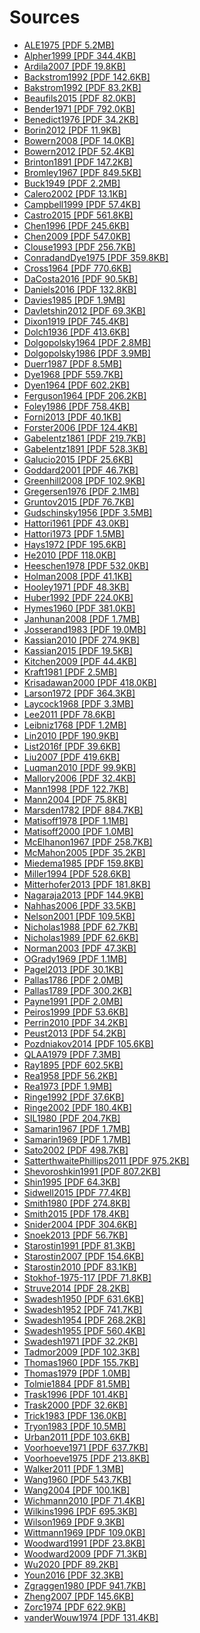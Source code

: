 # Sources

- [ALE1975 [PDF 5.2MB]](https://cdstar.shh.mpg.de/bitstreams/EAEA0-1075-2A0A-629D-0/ALE1975.pdf)
- [Alpher1999 [PDF 344.4KB]](https://cdstar.shh.mpg.de/bitstreams/EAEA0-D9D6-7A77-ABD0-0/Alpher1999.pdf)
- [Ardila2007 [PDF 19.8KB]](https://cdstar.shh.mpg.de/bitstreams/EAEA0-DBE4-C639-16ED-0/Ardila2007.pdf)
- [Backstrom1992 [PDF 142.6KB]](https://cdstar.shh.mpg.de/bitstreams/EAEA0-7024-94E9-3662-0/Backstrom1992.pdf)
- [Bakstrom1992 [PDF 83.2KB]](https://cdstar.shh.mpg.de/bitstreams/EAEA0-10D7-907D-55FE-0/Bakstrom1992.pdf)
- [Beaufils2015 [PDF 82.0KB]](https://cdstar.shh.mpg.de/bitstreams/EAEA0-D39A-50FB-EF52-0/Beaufils2015.pdf)
- [Bender1971 [PDF 792.0KB]](https://cdstar.shh.mpg.de/bitstreams/EAEA0-5FFB-17AB-9DF7-0/Bender1971.pdf)
- [Benedict1976 [PDF 34.2KB]](https://cdstar.shh.mpg.de/bitstreams/EAEA0-3348-2E93-56EC-0/Benedict1976.pdf)
- [Borin2012 [PDF 11.9KB]](https://cdstar.shh.mpg.de/bitstreams/EAEA0-6727-D480-0CFA-0/Borin2012.pdf)
- [Bowern2008 [PDF 14.0KB]](https://cdstar.shh.mpg.de/bitstreams/EAEA0-E2BF-10CA-4D98-0/Bowern2008.pdf)
- [Bowern2012 [PDF 52.4KB]](https://cdstar.shh.mpg.de/bitstreams/EAEA0-3623-2679-3CA7-0/Bowern2012.pdf)
- [Brinton1891 [PDF 147.2KB]](https://cdstar.shh.mpg.de/bitstreams/EAEA0-DF06-814E-76E4-0/Brinton1891.pdf)
- [Bromley1967 [PDF 849.5KB]](https://cdstar.shh.mpg.de/bitstreams/EAEA0-4876-30F5-783B-0/Bromley1967.pdf)
- [Buck1949 [PDF 2.2MB]](https://cdstar.shh.mpg.de/bitstreams/EAEA0-CE1F-FFC5-C004-0/Buck1949.pdf)
- [Calero2002 [PDF 13.1KB]](https://cdstar.shh.mpg.de/bitstreams/EAEA0-0B99-B2E7-F457-0/Calero2002.pdf)
- [Campbell1999 [PDF 57.4KB]](https://cdstar.shh.mpg.de/bitstreams/EAEA0-EC01-62C4-30ED-0/Campbell1999.pdf)
- [Castro2015 [PDF 561.8KB]](https://cdstar.shh.mpg.de/bitstreams/EAEA0-076B-4EB7-AB85-0/Castro2015.pdf)
- [Chen1996 [PDF 245.6KB]](https://cdstar.shh.mpg.de/bitstreams/EAEA0-87AF-C20B-A734-0/Chen1996.pdf)
- [Chen2009 [PDF 547.0KB]](https://cdstar.shh.mpg.de/bitstreams/EAEA0-786F-687C-8AFA-0/Chen2009.pdf)
- [Clouse1993 [PDF 256.7KB]](https://cdstar.shh.mpg.de/bitstreams/EAEA0-5300-FA28-C1E3-0/Clouse1993.pdf)
- [ConradandDye1975 [PDF 359.8KB]](https://cdstar.shh.mpg.de/bitstreams/EAEA0-53C9-0FB7-E352-0/ConradandDye1975.pdf)
- [Cross1964 [PDF 770.6KB]](https://cdstar.shh.mpg.de/bitstreams/EAEA0-1DC5-ACF0-4FCC-0/Cross1964.pdf)
- [DaCosta2016 [PDF 90.5KB]](https://cdstar.shh.mpg.de/bitstreams/EAEA0-B8C2-6659-EA50-0/DaCosta2016.pdf)
- [Daniels2016 [PDF 132.8KB]](https://cdstar.shh.mpg.de/bitstreams/EAEA0-E0F9-102F-27A0-0/Daniels2016.pdf)
- [Davies1985 [PDF 1.9MB]](https://cdstar.shh.mpg.de/bitstreams/EAEA0-5435-1785-476C-0/Davies1985.pdf)
- [Davletshin2012 [PDF 69.3KB]](https://cdstar.shh.mpg.de/bitstreams/EAEA0-BE27-1E57-EF4B-0/Davletshin2012.pdf)
- [Dixon1919 [PDF 745.4KB]](https://cdstar.shh.mpg.de/bitstreams/EAEA0-E523-184F-B67A-0/Dixon1919.pdf)
- [Dolch1936 [PDF 413.6KB]](https://cdstar.shh.mpg.de/bitstreams/EAEA0-B309-4F71-ECFE-0/Dolch1936.pdf)
- [Dolgopolsky1964 [PDF 2.8MB]](https://cdstar.shh.mpg.de/bitstreams/EAEA0-F41D-6AB7-0B17-0/Dolgopolsky1964.pdf)
- [Dolgopolsky1986 [PDF 3.9MB]](https://cdstar.shh.mpg.de/bitstreams/EAEA0-6EED-ECFF-EDA0-0/Dolgopolsky1986.pdf)
- [Duerr1987 [PDF 8.5MB]](https://cdstar.shh.mpg.de/bitstreams/EAEA0-84E3-D561-EDC5-0/Duerr1987.pdf)
- [Dye1968 [PDF 559.7KB]](https://cdstar.shh.mpg.de/bitstreams/EAEA0-2820-C1F0-8864-0/Dye1968.pdf)
- [Dyen1964 [PDF 602.2KB]](https://cdstar.shh.mpg.de/bitstreams/EAEA0-1B8C-E910-0EE8-0/Dyen1964.pdf)
- [Ferguson1964 [PDF 206.2KB]](https://cdstar.shh.mpg.de/bitstreams/EAEA0-E0D7-A5F4-4FCC-0/Ferguson1964.pdf)
- [Foley1986 [PDF 758.4KB]](https://cdstar.shh.mpg.de/bitstreams/EAEA0-72DE-267C-1377-0/Foley1986.pdf)
- [Forni2013 [PDF 40.1KB]](https://cdstar.shh.mpg.de/bitstreams/EAEA0-EB1C-395B-EB5F-0/Forni2013.pdf)
- [Forster2006 [PDF 124.4KB]](https://cdstar.shh.mpg.de/bitstreams/EAEA0-77FB-23F8-97F8-0/Forster2006.pdf)
- [Gabelentz1861 [PDF 219.7KB]](https://cdstar.shh.mpg.de/bitstreams/EAEA0-F6DC-4E12-E797-0/Gabelentz1861.pdf)
- [Gabelentz1891 [PDF 528.3KB]](https://cdstar.shh.mpg.de/bitstreams/EAEA0-3467-B183-D7FF-0/Gabelentz1891.pdf)
- [Galucio2015 [PDF 25.6KB]](https://cdstar.shh.mpg.de/bitstreams/EAEA0-F16B-97E2-DA68-0/Galucio2015.pdf)
- [Goddard2001 [PDF 46.7KB]](https://cdstar.shh.mpg.de/bitstreams/EAEA0-1C10-2132-200D-0/Goddard2001.pdf)
- [Greenhill2008 [PDF 102.9KB]](https://cdstar.shh.mpg.de/bitstreams/EAEA0-A562-8EF7-96DA-0/Greenhill2008.pdf)
- [Gregersen1976 [PDF 2.1MB]](https://cdstar.shh.mpg.de/bitstreams/EAEA0-1A77-3C11-D40D-0/Gregersen1976.pdf)
- [Gruntov2015 [PDF 76.7KB]](https://cdstar.shh.mpg.de/bitstreams/EAEA0-A780-EAD5-2E8C-0/Gruntov2015.pdf)
- [Gudschinsky1956 [PDF 3.5MB]](https://cdstar.shh.mpg.de/bitstreams/EAEA0-DCEC-5E9C-503D-0/Gudschinsky1956.pdf)
- [Hattori1961 [PDF 43.0KB]](https://cdstar.shh.mpg.de/bitstreams/EAEA0-28B2-C812-C8D6-0/Hattori1961.pdf)
- [Hattori1973 [PDF 1.5MB]](https://cdstar.shh.mpg.de/bitstreams/EAEA0-D793-BF6A-3B28-0/Hattori1973.pdf)
- [Hays1972 [PDF 195.6KB]](https://cdstar.shh.mpg.de/bitstreams/EAEA0-0A2D-2324-DF7D-0/Hays1972.pdf)
- [He2010 [PDF 118.0KB]](https://cdstar.shh.mpg.de/bitstreams/EAEA0-36FC-4B7B-E95D-0/He2010.pdf)
- [Heeschen1978 [PDF 532.0KB]](https://cdstar.shh.mpg.de/bitstreams/EAEA0-C0FD-01FA-AD93-0/Heeschen1978.pdf)
- [Holman2008 [PDF 41.1KB]](https://cdstar.shh.mpg.de/bitstreams/EAEA0-2ADD-93A3-8905-0/Holman2008.pdf)
- [Hooley1971 [PDF 48.3KB]](https://cdstar.shh.mpg.de/bitstreams/EAEA0-7BC8-E384-7C5B-0/Hooley1971.pdf)
- [Huber1992 [PDF 224.0KB]](https://cdstar.shh.mpg.de/bitstreams/EAEA0-78F1-75A6-501A-0/Huber1992.pdf)
- [Hymes1960 [PDF 381.0KB]](https://cdstar.shh.mpg.de/bitstreams/EAEA0-40CE-AC89-9B73-0/Hymes1960.pdf)
- [Janhunan2008 [PDF 1.7MB]](https://cdstar.shh.mpg.de/bitstreams/EAEA0-062A-6A8E-0CAD-0/Janhunan2008.pdf)
- [Josserand1983 [PDF 19.0MB]](https://cdstar.shh.mpg.de/bitstreams/EAEA0-AC3F-1827-8A1F-0/Josserand1983.pdf)
- [Kassian2010 [PDF 274.9KB]](https://cdstar.shh.mpg.de/bitstreams/EAEA0-B9C2-91A7-7B4B-0/Kassian2010.pdf)
- [Kassian2015 [PDF 19.5KB]](https://cdstar.shh.mpg.de/bitstreams/EAEA0-FAC3-DC12-6CAA-0/Kassian2015.pdf)
- [Kitchen2009 [PDF 44.4KB]](https://cdstar.shh.mpg.de/bitstreams/EAEA0-7743-A311-A89B-0/Kitchen2009.pdf)
- [Kraft1981 [PDF 2.5MB]](https://cdstar.shh.mpg.de/bitstreams/EAEA0-866A-E7B6-914D-0/Kraft1981.pdf)
- [Krisadawan2000 [PDF 418.0KB]](https://cdstar.shh.mpg.de/bitstreams/EAEA0-571E-3111-872C-0/Krisadawan2000.pdf)
- [Larson1972 [PDF 364.3KB]](https://cdstar.shh.mpg.de/bitstreams/EAEA0-CD03-3CDD-3DDC-0/Larson1972.pdf)
- [Laycock1968 [PDF 3.3MB]](https://cdstar.shh.mpg.de/bitstreams/EAEA0-5C98-1EF6-171C-0/Laycock1968.pdf)
- [Lee2011 [PDF 78.6KB]](https://cdstar.shh.mpg.de/bitstreams/EAEA0-14C5-3F7D-420A-0/Lee2011.pdf)
- [Leibniz1768 [PDF 1.2MB]](https://cdstar.shh.mpg.de/bitstreams/EAEA0-A70C-D534-B3C4-0/Leibniz1768.pdf)
- [Lin2010 [PDF 190.9KB]](https://cdstar.shh.mpg.de/bitstreams/EAEA0-45DB-F0CD-62BF-0/Lin2010.pdf)
- [List2016f [PDF 39.6KB]](https://cdstar.shh.mpg.de/bitstreams/EAEA0-8EFE-CCC0-517C-0/List2016f.pdf)
- [Liu2007 [PDF 419.6KB]](https://cdstar.shh.mpg.de/bitstreams/EAEA0-87D0-93C1-F6B3-0/Liu2007.pdf)
- [Luqman2010 [PDF 99.9KB]](https://cdstar.shh.mpg.de/bitstreams/EAEA0-BF75-7AAC-19E5-0/Luqman2010.pdf)
- [Mallory2006 [PDF 32.4KB]](https://cdstar.shh.mpg.de/bitstreams/EAEA0-C2BF-60F9-324F-0/Mallory2006.pdf)
- [Mann1998 [PDF 122.7KB]](https://cdstar.shh.mpg.de/bitstreams/EAEA0-4772-44F4-02B9-0/Mann1998.pdf)
- [Mann2004 [PDF 75.8KB]](https://cdstar.shh.mpg.de/bitstreams/EAEA0-BD9C-282A-3194-0/Mann2004.pdf)
- [Marsden1782 [PDF 884.7KB]](https://cdstar.shh.mpg.de/bitstreams/EAEA0-0BE6-D7EA-EFE2-0/Marsden1782.pdf)
- [Matisoff1978 [PDF 1.1MB]](https://cdstar.shh.mpg.de/bitstreams/EAEA0-8016-73B9-AE92-0/Matisoff1978.pdf)
- [Matisoff2000 [PDF 1.0MB]](https://cdstar.shh.mpg.de/bitstreams/EAEA0-1761-3AE4-0891-0/Matisoff2000.pdf)
- [McElhanon1967 [PDF 258.7KB]](https://cdstar.shh.mpg.de/bitstreams/EAEA0-F2A9-EA0D-DFE5-0/McElhanon1967.pdf)
- [McMahon2005 [PDF 35.2KB]](https://cdstar.shh.mpg.de/bitstreams/EAEA0-EFFC-3DC8-C6A3-0/McMahon2005.pdf)
- [Miedema1985 [PDF 159.8KB]](https://cdstar.shh.mpg.de/bitstreams/EAEA0-AD30-D919-4E79-0/Miedema1985.pdf)
- [Miller1994 [PDF 528.6KB]](https://cdstar.shh.mpg.de/bitstreams/EAEA0-B4A0-7C1E-C559-0/Miller1994.pdf)
- [Mitterhofer2013 [PDF 181.8KB]](https://cdstar.shh.mpg.de/bitstreams/EAEA0-E813-C602-E25B-0/Mitterhofer2013.pdf)
- [Nagaraja2013 [PDF 144.9KB]](https://cdstar.shh.mpg.de/bitstreams/EAEA0-E7BD-F4BF-7614-0/Nagaraja2013.pdf)
- [Nahhas2006 [PDF 33.5KB]](https://cdstar.shh.mpg.de/bitstreams/EAEA0-CE91-D88E-D700-0/Nahhas2006.pdf)
- [Nelson2001 [PDF 109.5KB]](https://cdstar.shh.mpg.de/bitstreams/EAEA0-0B12-5362-1E08-0/Nelson2001.pdf)
- [Nicholas1988 [PDF 62.7KB]](https://cdstar.shh.mpg.de/bitstreams/EAEA0-7296-A115-6585-0/Nicholas1988.pdf)
- [Nicholas1989 [PDF 62.6KB]](https://cdstar.shh.mpg.de/bitstreams/EAEA0-72D9-618A-A288-0/Nicholas1989.pdf)
- [Norman2003 [PDF 47.3KB]](https://cdstar.shh.mpg.de/bitstreams/EAEA0-B756-59E5-428E-0/Norman2003.pdf)
- [OGrady1969 [PDF 1.1MB]](https://cdstar.shh.mpg.de/bitstreams/EAEA0-8824-48E3-C56C-0/OGrady1969.pdf)
- [Pagel2013 [PDF 30.1KB]](https://cdstar.shh.mpg.de/bitstreams/EAEA0-9291-5FB1-D4E4-0/Pagel2013.pdf)
- [Pallas1786 [PDF 2.0MB]](https://cdstar.shh.mpg.de/bitstreams/EAEA0-788B-3A7A-F5BD-0/Pallas1786.pdf)
- [Pallas1789 [PDF 300.2KB]](https://cdstar.shh.mpg.de/bitstreams/EAEA0-7476-0A24-F9C6-0/Pallas1789.pdf)
- [Payne1991 [PDF 2.0MB]](https://cdstar.shh.mpg.de/bitstreams/EAEA0-63A0-89F9-9503-0/Payne1991.pdf)
- [Peiros1999 [PDF 53.6KB]](https://cdstar.shh.mpg.de/bitstreams/EAEA0-FBBB-8141-42C2-0/Peiros1999.pdf)
- [Perrin2010 [PDF 34.2KB]](https://cdstar.shh.mpg.de/bitstreams/EAEA0-EBFF-6187-6C67-0/Perrin2010.pdf)
- [Peust2013 [PDF 54.2KB]](https://cdstar.shh.mpg.de/bitstreams/EAEA0-890C-FAC5-01DF-0/Peust2013.pdf)
- [Pozdniakov2014 [PDF 105.6KB]](https://cdstar.shh.mpg.de/bitstreams/EAEA0-61E8-C809-F350-0/Pozdniakov2014.pdf)
- [QLAA1979 [PDF 7.3MB]](https://cdstar.shh.mpg.de/bitstreams/EAEA0-7C15-387E-ADDC-0/QLAA1979.pdf)
- [Ray1895 [PDF 602.5KB]](https://cdstar.shh.mpg.de/bitstreams/EAEA0-2074-3E06-2E64-0/Ray1895.pdf)
- [Rea1958 [PDF 56.2KB]](https://cdstar.shh.mpg.de/bitstreams/EAEA0-7584-275E-952B-0/Rea1958.pdf)
- [Rea1973 [PDF 1.9MB]](https://cdstar.shh.mpg.de/bitstreams/EAEA0-C655-BBF5-5EBD-0/Rea1973.pdf)
- [Ringe1992 [PDF 37.6KB]](https://cdstar.shh.mpg.de/bitstreams/EAEA0-955A-2311-4E98-0/Ringe1992.pdf)
- [Ringe2002 [PDF 180.4KB]](https://cdstar.shh.mpg.de/bitstreams/EAEA0-B4F7-13C7-EAE0-0/Ringe2002.pdf)
- [SIL1980 [PDF 204.7KB]](https://cdstar.shh.mpg.de/bitstreams/EAEA0-6C2D-484C-E5CA-0/SIL1980.pdf)
- [Samarin1967 [PDF 1.7MB]](https://cdstar.shh.mpg.de/bitstreams/EAEA0-D277-3976-CC59-0/Samarin1967.pdf)
- [Samarin1969 [PDF 1.7MB]](https://cdstar.shh.mpg.de/bitstreams/EAEA0-D277-3976-CC59-0/Samarin1967.pdf)
- [Sato2002 [PDF 498.7KB]](https://cdstar.shh.mpg.de/bitstreams/EAEA0-230E-DE47-B663-0/Sato2002.pdf)
- [SatterthwaitePhillips2011 [PDF 975.2KB]](https://cdstar.shh.mpg.de/bitstreams/EAEA0-6BEA-C151-35BB-0/SatterthwaitePhillips2011.pdf)
- [Shevoroshkin1991 [PDF 807.2KB]](https://cdstar.shh.mpg.de/bitstreams/EAEA0-8451-1EED-418C-0/Shevoroshkin1991.pdf)
- [Shin1995 [PDF 64.3KB]](https://cdstar.shh.mpg.de/bitstreams/EAEA0-CD86-F944-A264-0/Shin1995.pdf)
- [Sidwell2015 [PDF 77.4KB]](https://cdstar.shh.mpg.de/bitstreams/EAEA0-3D62-A536-09C8-0/Sidwell2015.pdf)
- [Smith1980 [PDF 274.8KB]](https://cdstar.shh.mpg.de/bitstreams/EAEA0-B6CB-D110-4C13-0/Smith1980.pdf)
- [Smith2015 [PDF 178.4KB]](https://cdstar.shh.mpg.de/bitstreams/EAEA0-E8F6-E17D-57D3-0/Smith2015.pdf)
- [Snider2004 [PDF 304.6KB]](https://cdstar.shh.mpg.de/bitstreams/EAEA0-5923-B1E2-93B3-0/Snider2004.pdf)
- [Snoek2013 [PDF 56.7KB]](https://cdstar.shh.mpg.de/bitstreams/EAEA0-E80D-E655-9A68-0/Snoek2013.pdf)
- [Starostin1991 [PDF 81.3KB]](https://cdstar.shh.mpg.de/bitstreams/EAEA0-BA5C-CCFE-F501-0/Starostin1991.pdf)
- [Starostin2007 [PDF 154.6KB]](https://cdstar.shh.mpg.de/bitstreams/EAEA0-D4BF-DD7A-FBC6-0/Starostin2007.pdf)
- [Starostin2010 [PDF 83.1KB]](https://cdstar.shh.mpg.de/bitstreams/EAEA0-9A92-475B-67DA-0/Starostin2010.pdf)
- [Stokhof-1975-117 [PDF 71.8KB]](https://cdstar.shh.mpg.de/bitstreams/EAEA0-D10E-AB6C-7134-0/Stokhof_1975_117.pdf)
- [Struve2014 [PDF 28.2KB]](https://cdstar.shh.mpg.de/bitstreams/EAEA0-1A94-D097-0AE7-0/Struve2014.pdf)
- [Swadesh1950 [PDF 631.6KB]](https://cdstar.shh.mpg.de/bitstreams/EAEA0-E2E2-1C47-2366-0/Swadesh1950.pdf)
- [Swadesh1952 [PDF 741.7KB]](https://cdstar.shh.mpg.de/bitstreams/EAEA0-BF5B-6FD1-C12C-0/Swadesh1952.pdf)
- [Swadesh1954 [PDF 268.2KB]](https://cdstar.shh.mpg.de/bitstreams/EAEA0-0197-6DD7-5852-0/Swadesh1954.pdf)
- [Swadesh1955 [PDF 560.4KB]](https://cdstar.shh.mpg.de/bitstreams/EAEA0-840E-3CD5-C8AA-0/Swadesh1955.pdf)
- [Swadesh1971 [PDF 32.2KB]](https://cdstar.shh.mpg.de/bitstreams/EAEA0-0D29-EF17-0734-0/Swadesh1971.pdf)
- [Tadmor2009 [PDF 102.3KB]](https://cdstar.shh.mpg.de/bitstreams/EAEA0-8123-2F91-AFE5-0/Tadmor2009.pdf)
- [Thomas1960 [PDF 155.7KB]](https://cdstar.shh.mpg.de/bitstreams/EAEA0-CF51-4CB3-0270-0/Thomas1960.pdf)
- [Thomas1979 [PDF 1.0MB]](https://cdstar.shh.mpg.de/bitstreams/EAEA0-1283-3702-5D99-0/Thomas1979.pdf)
- [Tolmie1884 [PDF 81.5MB]](https://cdstar.shh.mpg.de/bitstreams/EAEA0-CC88-DD14-3D38-0/Tolmie1884.pdf)
- [Trask1996 [PDF 101.4KB]](https://cdstar.shh.mpg.de/bitstreams/EAEA0-869C-6260-A20A-0/Trask1996.pdf)
- [Trask2000 [PDF 32.6KB]](https://cdstar.shh.mpg.de/bitstreams/EAEA0-BC95-8027-72EB-0/Trask2000.pdf)
- [Trick1983 [PDF 136.0KB]](https://cdstar.shh.mpg.de/bitstreams/EAEA0-254E-8352-CC6C-0/Trick1983.pdf)
- [Tryon1983 [PDF 10.5MB]](https://cdstar.shh.mpg.de/bitstreams/EAEA0-E597-FB7F-873A-0/Tryon1983.pdf)
- [Urban2011 [PDF 103.6KB]](https://cdstar.shh.mpg.de/bitstreams/EAEA0-0786-4F79-1847-0/Urban2011.pdf)
- [Voorhoeve1971 [PDF 637.7KB]](https://cdstar.shh.mpg.de/bitstreams/EAEA0-CB16-8DFD-561C-0/Voorhoeve1971.pdf)
- [Voorhoeve1975 [PDF 213.8KB]](https://cdstar.shh.mpg.de/bitstreams/EAEA0-D4F1-54BA-E96C-0/Voorhoeve1975.pdf)
- [Walker2011 [PDF 1.3MB]](https://cdstar.shh.mpg.de/bitstreams/EAEA0-150A-F0E3-7D03-0/Walker2011.pdf)
- [Wang1960 [PDF 543.7KB]](https://cdstar.shh.mpg.de/bitstreams/EAEA0-9A8E-8CF2-FADD-0/Wang1960.pdf)
- [Wang2004 [PDF 100.1KB]](https://cdstar.shh.mpg.de/bitstreams/EAEA0-472C-3E8F-947D-0/Wang2004.pdf)
- [Wichmann2010 [PDF 71.4KB]](https://cdstar.shh.mpg.de/bitstreams/EAEA0-0EC6-F0E1-E6BD-0/Wichmann2010.pdf)
- [Wilkins1996 [PDF 695.3KB]](https://cdstar.shh.mpg.de/bitstreams/EAEA0-1982-E6E1-8583-0/Wilkins1996.pdf)
- [Wilson1969 [PDF 9.3KB]](https://cdstar.shh.mpg.de/bitstreams/EAEA0-DA07-F656-F753-0/Wilson1969.pdf)
- [Wittmann1969 [PDF 109.0KB]](https://cdstar.shh.mpg.de/bitstreams/EAEA0-92EF-4ED7-4BDE-0/Wittmann1969.pdf)
- [Woodward1991 [PDF 23.8KB]](https://cdstar.shh.mpg.de/bitstreams/EAEA0-67D0-2FCC-8248-0/Woodward1991.pdf)
- [Woodward2009 [PDF 71.3KB]](https://cdstar.shh.mpg.de/bitstreams/EAEA0-9739-67FF-F008-0/Woodward2009.pdf)
- [Wu2020 [PDF 89.2KB]](https://cdstar.shh.mpg.de/bitstreams/EAEA0-C818-DD44-50E2-0/Wu2020.pdf)
- [Youn2016 [PDF 32.3KB]](https://cdstar.shh.mpg.de/bitstreams/EAEA0-4D84-BF14-4AAA-0/Youn2016.pdf)
- [Zgraggen1980 [PDF 941.7KB]](https://cdstar.shh.mpg.de/bitstreams/EAEA0-4A8B-07CF-2BC7-0/Zgraggen1980.pdf)
- [Zheng2007 [PDF 145.6KB]](https://cdstar.shh.mpg.de/bitstreams/EAEA0-7440-287A-7543-0/Zheng2007.pdf)
- [Zorc1974 [PDF 622.9KB]](https://cdstar.shh.mpg.de/bitstreams/EAEA0-64FC-7E94-CD44-0/Zorc1974.pdf)
- [vanderWouw1974 [PDF 131.4KB]](https://cdstar.shh.mpg.de/bitstreams/EAEA0-BD3E-45E8-E2D5-0/vanderWouw1974.pdf)
